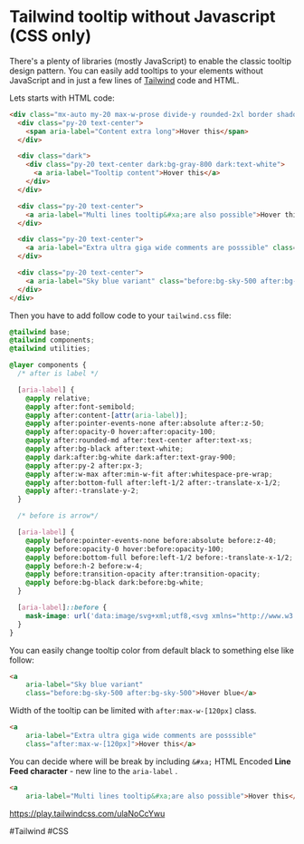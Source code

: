 # Tailwind tooltip without Javascript (CSS only)

There's a plenty of libraries (mostly JavaScript) to enable the classic tooltip design pattern. You can easily add tooltips to your elements without JavaScript and in just a few lines of [Tailwind](https://tailwindcss.com/) code and HTML.

Lets starts with HTML code:

```html
<div class="mx-auto my-20 max-w-prose divide-y rounded-2xl border shadow">
  <div class="py-20 text-center">
    <span aria-label="Content extra long">Hover this</span>
  </div>

  <div class="dark">
    <div class="py-20 text-center dark:bg-gray-800 dark:text-white">
      <a aria-label="Tooltip content">Hover this</a>
    </div>
  </div>

  <div class="py-20 text-center">
    <a aria-label="Multi lines tooltip&#xa;are also possible">Hover this</a>
  </div>

  <div class="py-20 text-center">
    <a aria-label="Extra ultra giga wide comments are posssible" class="after:max-w-[120px]">Hover this</a>
  </div>

  <div class="py-20 text-center">
    <a aria-label="Sky blue variant" class="before:bg-sky-500 after:bg-sky-500">Hover blue</a>
  </div>
</div>
```

Then you have to add follow code to your `tailwind.css` file:

```css
@tailwind base;
@tailwind components;
@tailwind utilities;

@layer components {
  /* after is label */

  [aria-label] {
    @apply relative;
    @apply after:font-semibold;
    @apply after:content-[attr(aria-label)];
    @apply after:pointer-events-none after:absolute after:z-50;
    @apply after:opacity-0 hover:after:opacity-100;
    @apply after:rounded-md after:text-center after:text-xs;
    @apply after:bg-black after:text-white;
    @apply dark:after:bg-white dark:after:text-gray-900;
    @apply after:py-2 after:px-3;
    @apply after:w-max after:min-w-fit after:whitespace-pre-wrap;
    @apply after:bottom-full after:left-1/2 after:-translate-x-1/2;
    @apply after:-translate-y-2;
  }

  /* before is arrow*/

  [aria-label] {
    @apply before:pointer-events-none before:absolute before:z-40;
    @apply before:opacity-0 hover:before:opacity-100;
    @apply before:bottom-full before:left-1/2 before:-translate-x-1/2;    
    @apply before:h-2 before:w-4;
    @apply before:transition-opacity after:transition-opacity;
    @apply before:bg-black dark:before:bg-white;    
  }

  [aria-label]::before {
    mask-image: url('data:image/svg+xml;utf8,<svg xmlns="http://www.w3.org/2000/svg" x="0" y="0" viewBox="0 0 500 250"><polygon points="0,0 250,250 500,0"/></svg>');
  }
}

```

You can easily change tooltip color from default black to something else like follow:

```html
<a
	aria-label="Sky blue variant"
	class="before:bg-sky-500 after:bg-sky-500">Hover blue</a>
```

Width of the tooltip can be limited with `after:max-w-[120px]` class.

```html
<a
	aria-label="Extra ultra giga wide comments are posssible"
	class="after:max-w-[120px]">Hover this</a>
```

You can decide where will be break by including `&#xa;` HTML Encoded **Line Feed character** - new line to the `aria-label` .

```html
<a
	aria-label="Multi lines tooltip&#xa;are also possible">Hover this</a>
```

https://play.tailwindcss.com/ulaNoCcYwu

#Tailwind #CSS